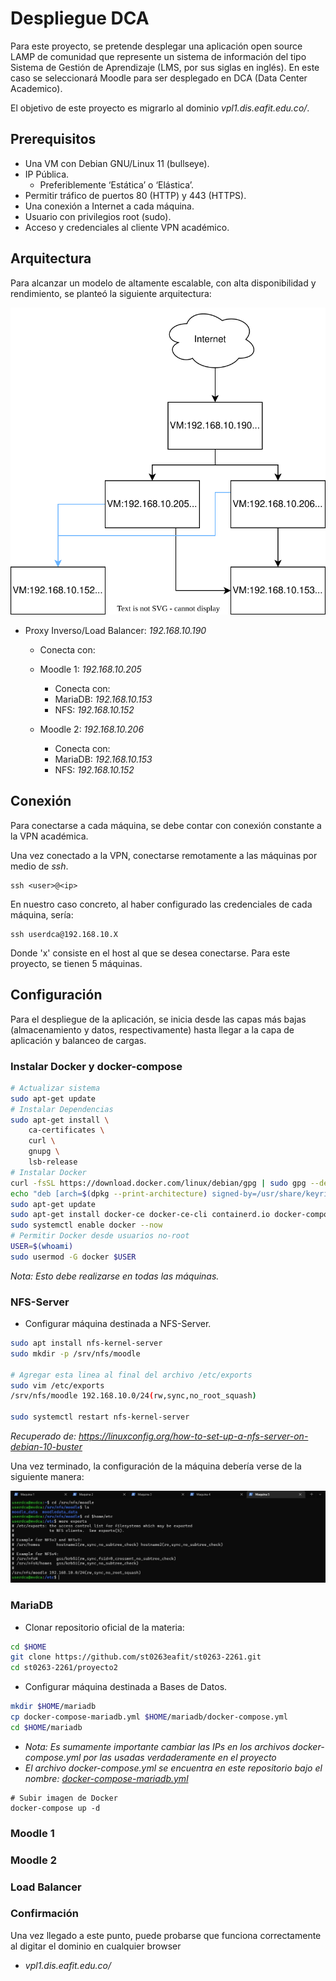 # Despliegue DCA

Para este proyecto, se pretende desplegar una aplicación open source LAMP de comunidad que represente un sistema de información del tipo Sistema de Gestión de Aprendizaje (LMS, por sus siglas en inglés). En este caso se seleccionará Moodle para ser desplegado en DCA (Data Center Academico).

El objetivo de este proyecto es migrarlo al dominio *vpl1.dis.eafit.edu.co/*.

## Prerequisitos

- Una VM con Debian GNU/Linux 11 (bullseye).
- IP Pública.
    - Preferiblemente ‘Estática’ o ‘Elástica’.
- Permitir tráfico de puertos 80 (HTTP) y 443 (HTTPS).
- Una conexión a Internet a cada máquina.
- Usuario con privilegios root (sudo).
- Acceso y credenciales al cliente VPN académico.

## Arquitectura

Para alcanzar un modelo de altamente escalable, con alta disponibilidad y rendimiento, se planteó la siguiente arquitectura:

![Arquitectura](https://github.com/GrayDiamond493/st0263-2261-AdrianGutierrez/blob/main/proyecto2/DCA/Screenshots/ArquitecturaDCA.drawio.svg) 

- Proxy Inverso/Load Balancer: *192.168.10.190*
   - Conecta con:
   - Moodle 1: *192.168.10.205*
        - Conecta con:
        - MariaDB: *192.168.10.153*
        - NFS: *192.168.10.152*

   - Moodle 2: *192.168.10.206*
        - Conecta con:
        - MariaDB: *192.168.10.153*
        - NFS: *192.168.10.152*


## Conexión

Para conectarse a cada máquina, se debe contar con conexión constante a la VPN académica.

Una vez conectado a la VPN, conectarse remotamente a las máquinas por medio de *ssh*.

``` 
ssh <user>@<ip>
```

En nuestro caso concreto, al haber configurado las credenciales de cada máquina, sería:

``` 
ssh userdca@192.168.10.X
```

Donde 'x' consiste en el host al que se desea conectarse. Para este proyecto, se tienen 5 máquinas.

## Configuración

Para el despliegue de la aplicación, se inicia desde las capas más bajas (almacenamiento y datos, respectivamente) hasta llegar a la capa de aplicación y balanceo de cargas.

### Instalar Docker y docker-compose

```bash
# Actualizar sistema
sudo apt-get update
# Instalar Dependencias
sudo apt-get install \
    ca-certificates \
    curl \
    gnupg \
    lsb-release
# Instalar Docker
curl -fsSL https://download.docker.com/linux/debian/gpg | sudo gpg --dearmor -o /usr/share/keyrings/docker-archive-keyring.gpg
echo "deb [arch=$(dpkg --print-architecture) signed-by=/usr/share/keyrings/docker-archive-keyring.gpg] https://download.docker.com/linux/debian $(lsb_release -cs) stable" | sudo tee /etc/apt/sources.list.d/docker.list > /dev/null
sudo apt-get update
sudo apt-get install docker-ce docker-ce-cli containerd.io docker-compose
sudo systemctl enable docker --now
# Permitir Docker desde usuarios no-root
USER=$(whoami)
sudo usermod -G docker $USER
```
*Nota: Esto debe realizarse en todas las máquinas.*

### NFS-Server

- Configurar máquina destinada a NFS-Server.

```bash
sudo apt install nfs-kernel-server
sudo mkdir -p /srv/nfs/moodle

# Agregar esta linea al final del archivo /etc/exports
sudo vim /etc/exports
/srv/nfs/moodle 192.168.10.0/24(rw,sync,no_root_squash)

sudo systemctl restart nfs-kernel-server
```
*Recuperado de: https://linuxconfig.org/how-to-set-up-a-nfs-server-on-debian-10-buster*

Una vez terminado, la configuración de la máquina debería verse de la siguiente manera:

![Screenshot](https://github.com/GrayDiamond493/st0263-2261-AdrianGutierrez/blob/main/proyecto2/DCA/Images/5.NFS.jpg)

### MariaDB

- Clonar repositorio oficial de la materia:

```bash 
cd $HOME
git clone https://github.com/st0263eafit/st0263-2261.git
cd st0263-2261/proyecto2
```

- Configurar máquina destinada a Bases de Datos.

```bash 
mkdir $HOME/mariadb
cp docker-compose-mariadb.yml $HOME/mariadb/docker-compose.yml
cd $HOME/mariadb
```
- *Nota: Es sumamente importante cambiar las IPs en  los archivos docker-compose.yml por las usadas verdaderamente en el proyecto*
- *El archivo docker-compose.yml se encuentra en este repositorio bajo el nombre: [docker-compose-mariadb.yml](https://github.com/GrayDiamond493/st0263-2261-AdrianGutierrez/blob/main/proyecto2/DCA/Scripts/docker-compose-mariadb.yml)*
```
# Subir imagen de Docker
docker-compose up -d
```

### Moodle 1

### Moodle 2

### Load Balancer

### Confirmación

Una vez llegado a este punto, puede probarse que funciona correctamente al digitar el dominio en cualquier browser
- *vpl1.dis.eafit.edu.co/*

